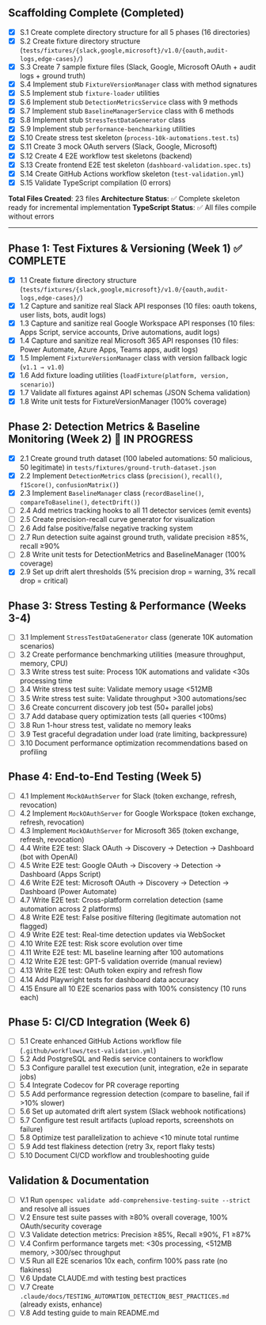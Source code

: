## Scaffolding Complete (Completed)

- [x] S.1 Create complete directory structure for all 5 phases (16 directories)
- [x] S.2 Create fixture directory structure (`tests/fixtures/{slack,google,microsoft}/v1.0/{oauth,audit-logs,edge-cases}/`)
- [x] S.3 Create 7 sample fixture files (Slack, Google, Microsoft OAuth + audit logs + ground truth)
- [x] S.4 Implement stub `FixtureVersionManager` class with method signatures
- [x] S.5 Implement stub `fixture-loader` utilities
- [x] S.6 Implement stub `DetectionMetricsService` class with 9 methods
- [x] S.7 Implement stub `BaselineManagerService` class with 6 methods
- [x] S.8 Implement stub `StressTestDataGenerator` class
- [x] S.9 Implement stub `performance-benchmarking` utilities
- [x] S.10 Create stress test skeleton (`process-10k-automations.test.ts`)
- [x] S.11 Create 3 mock OAuth servers (Slack, Google, Microsoft)
- [x] S.12 Create 4 E2E workflow test skeletons (backend)
- [x] S.13 Create frontend E2E test skeleton (`dashboard-validation.spec.ts`)
- [x] S.14 Create GitHub Actions workflow skeleton (`test-validation.yml`)
- [x] S.15 Validate TypeScript compilation (0 errors)

**Total Files Created**: 23 files
**Architecture Status**: ✅ Complete skeleton ready for incremental implementation
**TypeScript Status**: ✅ All files compile without errors

---

## Phase 1: Test Fixtures & Versioning (Week 1) ✅ COMPLETE

- [x] 1.1 Create fixture directory structure (`tests/fixtures/{slack,google,microsoft}/v1.0/{oauth,audit-logs,edge-cases}/`)
- [x] 1.2 Capture and sanitize real Slack API responses (10 files: oauth tokens, user lists, bots, audit logs)
- [x] 1.3 Capture and sanitize real Google Workspace API responses (10 files: Apps Script, service accounts, Drive automations, audit logs)
- [x] 1.4 Capture and sanitize real Microsoft 365 API responses (10 files: Power Automate, Azure Apps, Teams apps, audit logs)
- [x] 1.5 Implement `FixtureVersionManager` class with version fallback logic (`v1.1 → v1.0`)
- [x] 1.6 Add fixture loading utilities (`loadFixture(platform, version, scenario)`)
- [x] 1.7 Validate all fixtures against API schemas (JSON Schema validation)
- [x] 1.8 Write unit tests for FixtureVersionManager (100% coverage)

## Phase 2: Detection Metrics & Baseline Monitoring (Week 2) 🚧 IN PROGRESS

- [x] 2.1 Create ground truth dataset (100 labeled automations: 50 malicious, 50 legitimate) in `tests/fixtures/ground-truth-dataset.json`
- [x] 2.2 Implement `DetectionMetrics` class (`precision()`, `recall()`, `f1Score()`, `confusionMatrix()`)
- [x] 2.3 Implement `BaselineManager` class (`recordBaseline()`, `compareToBaseline()`, `detectDrift()`)
- [ ] 2.4 Add metrics tracking hooks to all 11 detector services (emit events)
- [ ] 2.5 Create precision-recall curve generator for visualization
- [ ] 2.6 Add false positive/false negative tracking system
- [ ] 2.7 Run detection suite against ground truth, validate precision ≥85%, recall ≥90%
- [ ] 2.8 Write unit tests for DetectionMetrics and BaselineManager (100% coverage)
- [x] 2.9 Set up drift alert thresholds (5% precision drop = warning, 3% recall drop = critical)

## Phase 3: Stress Testing & Performance (Weeks 3-4)

- [ ] 3.1 Implement `StressTestDataGenerator` class (generate 10K automation scenarios)
- [ ] 3.2 Create performance benchmarking utilities (measure throughput, memory, CPU)
- [ ] 3.3 Write stress test suite: Process 10K automations and validate <30s processing time
- [ ] 3.4 Write stress test suite: Validate memory usage <512MB
- [ ] 3.5 Write stress test suite: Validate throughput >300 automations/sec
- [ ] 3.6 Create concurrent discovery job test (50+ parallel jobs)
- [ ] 3.7 Add database query optimization tests (all queries <100ms)
- [ ] 3.8 Run 1-hour stress test, validate no memory leaks
- [ ] 3.9 Test graceful degradation under load (rate limiting, backpressure)
- [ ] 3.10 Document performance optimization recommendations based on profiling

## Phase 4: End-to-End Testing (Week 5)

- [ ] 4.1 Implement `MockOAuthServer` for Slack (token exchange, refresh, revocation)
- [ ] 4.2 Implement `MockOAuthServer` for Google Workspace (token exchange, refresh, revocation)
- [ ] 4.3 Implement `MockOAuthServer` for Microsoft 365 (token exchange, refresh, revocation)
- [ ] 4.4 Write E2E test: Slack OAuth → Discovery → Detection → Dashboard (bot with OpenAI)
- [ ] 4.5 Write E2E test: Google OAuth → Discovery → Detection → Dashboard (Apps Script)
- [ ] 4.6 Write E2E test: Microsoft OAuth → Discovery → Detection → Dashboard (Power Automate)
- [ ] 4.7 Write E2E test: Cross-platform correlation detection (same automation across 2 platforms)
- [ ] 4.8 Write E2E test: False positive filtering (legitimate automation not flagged)
- [ ] 4.9 Write E2E test: Real-time detection updates via WebSocket
- [ ] 4.10 Write E2E test: Risk score evolution over time
- [ ] 4.11 Write E2E test: ML baseline learning after 100 automations
- [ ] 4.12 Write E2E test: GPT-5 validation override (manual review)
- [ ] 4.13 Write E2E test: OAuth token expiry and refresh flow
- [ ] 4.14 Add Playwright tests for dashboard data accuracy
- [ ] 4.15 Ensure all 10 E2E scenarios pass with 100% consistency (10 runs each)

## Phase 5: CI/CD Integration (Week 6)

- [ ] 5.1 Create enhanced GitHub Actions workflow file (`.github/workflows/test-validation.yml`)
- [ ] 5.2 Add PostgreSQL and Redis service containers to workflow
- [ ] 5.3 Configure parallel test execution (unit, integration, e2e in separate jobs)
- [ ] 5.4 Integrate Codecov for PR coverage reporting
- [ ] 5.5 Add performance regression detection (compare to baseline, fail if >10% slower)
- [ ] 5.6 Set up automated drift alert system (Slack webhook notifications)
- [ ] 5.7 Configure test result artifacts (upload reports, screenshots on failure)
- [ ] 5.8 Optimize test parallelization to achieve <10 minute total runtime
- [ ] 5.9 Add test flakiness detection (retry 3x, report flaky tests)
- [ ] 5.10 Document CI/CD workflow and troubleshooting guide

## Validation & Documentation

- [ ] V.1 Run `openspec validate add-comprehensive-testing-suite --strict` and resolve all issues
- [ ] V.2 Ensure test suite passes with ≥80% overall coverage, 100% OAuth/security coverage
- [ ] V.3 Validate detection metrics: Precision ≥85%, Recall ≥90%, F1 ≥87%
- [ ] V.4 Confirm performance targets met: <30s processing, <512MB memory, >300/sec throughput
- [ ] V.5 Run all E2E scenarios 10x each, confirm 100% pass rate (no flakiness)
- [ ] V.6 Update CLAUDE.md with testing best practices
- [ ] V.7 Create `.claude/docs/TESTING_AUTOMATION_DETECTION_BEST_PRACTICES.md` (already exists, enhance)
- [ ] V.8 Add testing guide to main README.md
